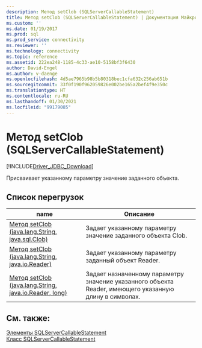 ```yaml
---
description: Метод setClob (SQLServerCallableStatement)
title: Метод setClob (SQLServerCallableStatement) | Документация Майкрософт
ms.custom: ''
ms.date: 01/19/2017
ms.prod: sql
ms.prod_service: connectivity
ms.reviewer: ''
ms.technology: connectivity
ms.topic: reference
ms.assetid: 222ea248-1185-4c33-ae10-5158bf3f6430
author: David-Engel
ms.author: v-daenge
ms.openlocfilehash: 4d5ae7965b98b5b80318bec1cfa632c256ab651b
ms.sourcegitcommit: 33f0f190f962059826e002be165a2bef4f9e350c
ms.translationtype: HT
ms.contentlocale: ru-RU
ms.lasthandoff: 01/30/2021
ms.locfileid: "99179085"
---
```

# <a name="setclob-method-sqlservercallablestatement"></a>Метод setClob (SQLServerCallableStatement)
[!INCLUDE[Driver_JDBC_Download](../../../includes/driver_jdbc_download.md)]

  Присваивает указанному параметру значение заданного объекта.  
  
## <a name="overload-list"></a>Список перегрузок  
  
|name|Описание|  
|----------|-----------------|  
|[Метод setClob (java.lang.String, java.sql.Clob)](../../../connect/jdbc/reference/setclob-method-java-lang-string-java-sql-clob.md)|Задает указанному параметру значение заданного объекта Clob.|  
|[Метод setClob (java.lang.String, java.io.Reader)](../../../connect/jdbc/reference/setclob-method-java-lang-string-java-io-reader.md)|Задает указанному параметру заданный объект Reader.|  
|[Метод setClob (java.lang.String, java.io.Reader, long)](../../../connect/jdbc/reference/setclob-method-java-lang-string-java-io-reader-long.md)|Задает назначенному параметру значение указанного объекта Reader, имеющего указанную длину в символах.|  
  
## <a name="see-also"></a>См. также:  
 [Элементы SQLServerCallableStatement](../../../connect/jdbc/reference/sqlservercallablestatement-members.md)   
 [Класс SQLServerCallableStatement](../../../connect/jdbc/reference/sqlservercallablestatement-class.md)  
  
  
